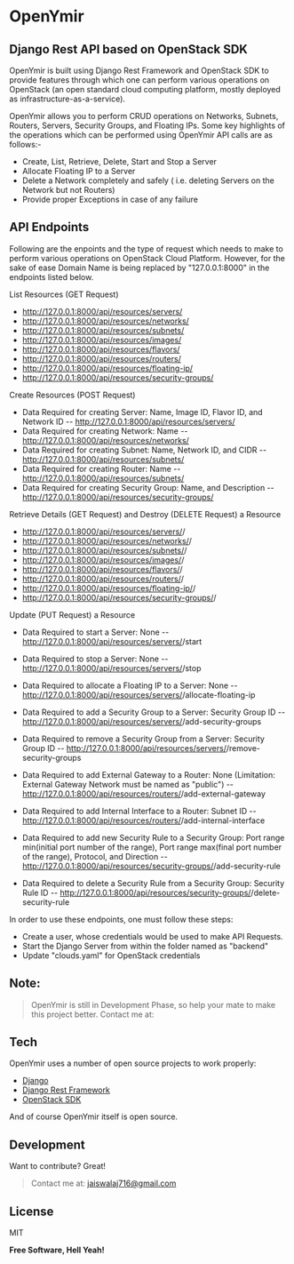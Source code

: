 # OpenYmir
## Django Rest API based on OpenStack SDK



OpenYmir is built using Django Rest Framework and OpenStack SDK to provide  features through which one can perform various operations on OpenStack (an open standard cloud computing platform, mostly deployed as infrastructure-as-a-service). 

OpenYmir allows you to perform CRUD operations on Networks, Subnets, Routers, Servers, Security Groups, and Floating IPs. Some key highlights of the operations which can be performed using OpenYmir API calls are as follows:-

- Create, List, Retrieve, Delete, Start and Stop a Server
- Allocate Floating IP to a Server
- Delete a Network completely and safely ( i.e. deleting Servers on the Network but not Routers)
- Provide proper Exceptions in case of any failure

## API Endpoints
Following are the enpoints and the type of request which needs to make to perform various operations on OpenStack Cloud Platform. However, for the sake of ease Domain Name is being replaced by "127.0.0.1:8000" in the endpoints listed below.

List Resources (GET Request)
- http://127.0.0.1:8000/api/resources/servers/
- http://127.0.0.1:8000/api/resources/networks/
- http://127.0.0.1:8000/api/resources/subnets/
- http://127.0.0.1:8000/api/resources/images/
- http://127.0.0.1:8000/api/resources/flavors/
- http://127.0.0.1:8000/api/resources/routers/
- http://127.0.0.1:8000/api/resources/floating-ip/
- http://127.0.0.1:8000/api/resources/security-groups/

Create Resources (POST Request)
- Data Required for creating Server: Name, Image ID, Flavor ID, and Network ID
-- http://127.0.0.1:8000/api/resources/servers/
- Data Required for creating Network: Name
-- http://127.0.0.1:8000/api/resources/networks/
- Data Required for creating Subnet: Name, Network ID, and CIDR
-- http://127.0.0.1:8000/api/resources/subnets/
- Data Required for creating Router: Name
-- http://127.0.0.1:8000/api/resources/subnets/
- Data Required for creating Security Group: Name, and Description
-- http://127.0.0.1:8000/api/resources/security-groups/

Retrieve Details (GET Request) and Destroy (DELETE Request) a Resource
- http://127.0.0.1:8000/api/resources/servers/<Server ID Here>/
- http://127.0.0.1:8000/api/resources/networks/<Network ID Here>/
- http://127.0.0.1:8000/api/resources/subnets/<Subnet ID Here>/
- http://127.0.0.1:8000/api/resources/images/<Image ID Here>/
- http://127.0.0.1:8000/api/resources/flavors/<Flavor ID Here>/
- http://127.0.0.1:8000/api/resources/routers/<Router ID Here>/
- http://127.0.0.1:8000/api/resources/floating-ip/<Floating IP ID Here>/
- http://127.0.0.1:8000/api/resources/security-groups/<Security Group ID Here>/

Update (PUT Request) a Resource
- Data Required to start a Server: None
-- http://127.0.0.1:8000/api/resources/servers/<Server ID Here>/start
- Data Required to stop a Server: None
-- http://127.0.0.1:8000/api/resources/servers/<Server ID Here>/stop
- Data Required to allocate a Floating IP to a Server: None
-- http://127.0.0.1:8000/api/resources/servers/<Server ID Here>/allocate-floating-ip
- Data Required to add a Security Group to a Server: Security Group ID
-- http://127.0.0.1:8000/api/resources/servers/<Server ID Here>/add-security-groups
- Data Required to remove a Security Group from a Server: Security Group ID
-- http://127.0.0.1:8000/api/resources/servers/<Server ID Here>/remove-security-groups


- Data Required to add External Gateway to a Router: None (Limitation: External Gateway Network must be named as "public")
-- http://127.0.0.1:8000/api/resources/routers/<Router ID Here>/add-external-gateway
- Data Required to add Internal Interface to a Router: Subnet ID
-- http://127.0.0.1:8000/api/resources/routers/<Router ID Here>/add-internal-interface


- Data Required to add new Security Rule to a Security Group: Port range min(initial port number of the range), Port range max(final port number of the range), Protocol, and Direction
-- http://127.0.0.1:8000/api/resources/security-groups/<Security Group ID Here>/add-security-rule
- Data Required to delete a Security Rule from a Security Group: Security Rule ID
-- http://127.0.0.1:8000/api/resources/security-groups/<Security Group ID Here>/delete-security-rule

In order to use these endpoints, one must follow these steps: 
- Create a user, whose credentials would be used to make API Requests.
- Start the Django Server from within the folder named as "backend"
- Update "clouds.yaml" for OpenStack credentials

## Note:

> OpenYmir is still in Development Phase, so help your mate to make this project better.
> Contact me at: 

## Tech

OpenYmir uses a number of open source projects to work properly:

- [Django](https://www.djangoproject.com/)
- [Django Rest Framework](https://www.django-rest-framework.org/)
- [OpenStack SDK](https://docs.openstack.org/openstacksdk/latest/)

And of course OpenYmir itself is open source.

## Development

Want to contribute? Great!
> Contact me at: jaiswalaj716@gmail.com

## License
MIT

**Free Software, Hell Yeah!**